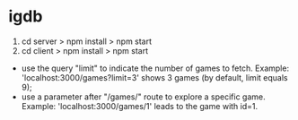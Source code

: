 # igdb
1. cd server > npm install > npm start
2. cd client > npm install > npm start

+ use the query "limit" to indicate the number of games to fetch.
  Example: 'localhost:3000/games?limit=3' shows 3 games (by default, limit equals 9);
+ use a parameter after "/games/" route to explore a specific game.
  Example: 'localhost:3000/games/1' leads to the game with id=1.
